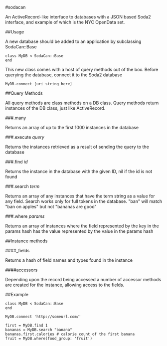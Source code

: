 #sodacan

An ActiveRecord-like interface to databases with a JSON based Soda2 interface, and example of which is the NYC OpenData set.

##Usage

A new database should be added to an application by subclassing SodaCan::Base

    class MyDB < SodaCan::Base
    end

This new class comes with a host of query methods out of the box. Before querying the database, connect it to the Soda2 database

    MyDB.connect [uri string here]

##Query Methods

All query methods are class methods on a DB class. Query methods return instances of the DB class, just like ActiveRecord.

###.many

Returns an array of up to the first 1000 instances in the database

###.execute _query_

Returns the instances retrieved as a result of sending the query to the database

###.find _id_

Returns the instance in the database with the given ID, nil if the id is not found

###.search _term_

Returns an array of any instances that have the term string as a value for any field. Search works only for full tokens in the database. "ban" will match "ban on apples" but not "bananas are good"

###.where _params_

Returns an array of instances where the field represented by the key in the params hash has the value represented by the value in the params hash

##Instance methods

###\#\_fields

Returns a hash of field names and types found in the instance

###\#accessors

Depending upon the record being accessed a number of accessor methods are created for the instance, allowing access to the fields.

##Example

    class MyDB < SodaCan::Base
    end

    MyDB.connect 'http://someurl.com/'

    first = MyDB.find 1
    bananas = MyDB.search "banana"
    bananas.first.calories # calorie count of the first banana
    fruit = MyDB.where(food_group: 'fruit')
